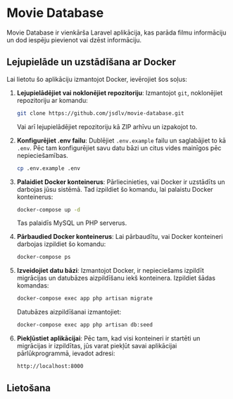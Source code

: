 # Movie Database

Movie Database ir vienkārša Laravel aplikācija, kas parāda filmu informāciju un dod iespēju pievienot vai dzēst informāciju.

## Lejupielāde un uzstādīšana ar Docker

Lai lietotu šo aplikāciju izmantojot Docker, ievērojiet šos soļus:

1. **Lejupielādējiet vai noklonējiet repozitoriju**: Izmantojot `git`, noklonējiet repozitoriju ar komandu:

    ```bash
    git clone https://github.com/jsdlv/movie-database.git
    ```

   Vai arī lejupielādējiet repozitoriju kā ZIP arhīvu un izpakojot to.

2. **Konfigurējiet .env failu**: Dublējiet `.env.example` failu un saglabājiet to kā `.env`. Pēc tam konfigurējiet savu datu bāzi un citus vides mainīgos pēc nepieciešamības.

    ```bash
   cp .env.example .env
    ```

3. **Palaidiet Docker konteinerus**: Pārliecinieties, vai Docker ir uzstādīts un darbojas jūsu sistēmā. Tad izpildiet šo komandu, lai palaistu Docker konteinerus:

    ```bash
    docker-compose up -d
    ```

   Tas palaidīs MySQL un PHP serverus.
4. **Pārbaudied Docker konteinerus**: Lai pārbaudītu, vai Docker konteineri darbojas izpildiet šo komandu:
    ```bash
    docker-compose ps
    ```

5. **Izveidojiet datu bāzi**: Izmantojot Docker, ir nepieciešams izpildīt migrācijas un datubāzes aizpildīšanu iekš konteinera. Izpildiet šādas komandas:

    ```bash
    docker-compose exec app php artisan migrate
    ```

   Datubāzes aizpildīšanai izmantojiet:

    ```bash
    docker-compose exec app php artisan db:seed
    ```

6. **Piekļūstiet aplikācijai**: Pēc tam, kad visi konteineri ir startēti un migrācijas ir izpildītas, jūs varat piekļūt savai aplikācijai pārlūkprogrammā, ievadot adresi:

    ```bash
    http://localhost:8000
    ```

## Lietošana

